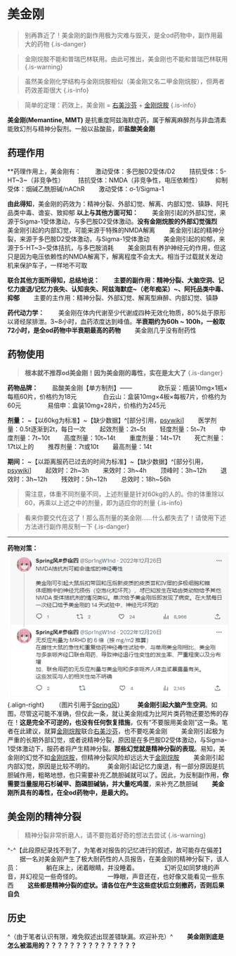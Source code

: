 # 美金刚


>别再靠近了！美金刚的副作用极为灾难与毁灭，是全od药物中，副作用最大的药物
{.is-danger}

>金刚烷胺不能和普瑞巴林联用。由此可推出，美金刚也不能和普瑞巴林联用
{.is-warning}

>虽然美金刚化学结构与金刚烷胺相似（美金刚又名二甲金刚烷胺），但两者药效差距很大
> {.is-info}

>简单的定理：药效上，美金刚 = [右美沙芬](/zh/右美沙芬) + [金刚烷胺](/zh/金刚烷胺)
> {.is-info}

**美金刚(Memantine, MMT)** 是抗重度阿兹海默症药，属于解离麻醉剂与非血清素能致幻剂与精神分裂剂。一般以盐酸盐，即**盐酸美金刚**
## 药理作用
**药理作用上，美金刚有：
　　激动受体：多巴胺D2受体/D2
　　拮抗受体：5-HT~3~（非竞争性）
　　拮抗受体：NMDA（非竞争性，电压依赖性）
　　抑制受体：烟碱乙酰胆碱/nAChR
　　激动受体：σ-1/Sigma-1

**由此得知**，美金刚的药效为：精神分裂、外部幻觉、解离、内部幻觉、镇静、阿托品类中毒、谵妄、致抑郁
**以上与其他方面可知：**
　　美金刚引起的外部幻觉，来源于Sigma-1受体激动，与多巴胺D2受体激动。**没有金刚烷胺的外部幻觉强烈**
　　美金刚引起的内部幻觉，可能来源于特殊的NMDA解离
　　美金刚引起的精神分裂，来源于多巴胺D2受体激动，与Sigma-1受体激动
　　美金刚引起的抑郁，来源于5-HT~3~受体拮抗，与多巴胺消耗
　　美金刚具有养护神经元的作用，但这只是因为电压依赖性的NMDA解离下，解离程度不会太大。相当于过载就关发动机来保护车子，一样地不可取
  
**联合其他方面所得知，总结地说：**
　　**主要的副作用：精神分裂、大脑空洞、记忆力废退/记忆力丧失、认知丧失、阿兹海默症~（老年痴呆）~、阿托品类中毒、抑郁**
　　主要的主作用：精神分裂、外部幻觉、解离型麻醉、内部幻觉、镇静
  
**药代动力学：**
　　美金刚在体内代谢至少代谢成四种无效化物质，80%处于原形以肾经尿排泄。3~8小时，血药浓度达到峰值。**半衰期约为60h ~ 100h，一般取72小时，是全od药物中半衰期最高的药物**
　　美金刚几乎没有耐药性

## 药物使用
> **根本就不推荐od美金刚！因为美金刚的毒性，实在是太大了**
{.is-danger}

**药物品牌：**
　　盐酸美金刚【单方制剂】——
　　　　欧乐妥：瓶装10mg×1瓶×每瓶60片，价格约为18元
　　　　白云山：盒装10mg×4板×每板7片，价格约为60元
　　　　易倍申：盒装10mg×28片，价格约为245元
    
**剂量：** ~【以60kg为标准】~【缺少数据】^[部分引用，[psywiki](https://m.psychonautwiki.org/wiki/Memantine)]
　　医学剂量：0.5t逐渐到2t，每日一次
　　起效剂量：2t~5t
　　轻度剂量：5t~7t
　　中度剂量：7t~10t
　　高度剂量：10t~14t
　　重度剂量：14t~17t
　　死亡剂量：17t以上的
　　推荐剂量：7t或10t
　　最高剂量：14t
  
**期间：** ~【以距离服药已过去的时间为标准】~【缺少数据】^[部分引用，[psywiki](https://m.psychonautwiki.org/wiki/Memantine)]
　　起效时：2h~3h
　　来效时：3h~4h
　　顶峰时：3h~12h
　　退效时：3h~12h
　　残效时：5h~12h
　　总效时：18h~56h
>需注意，体重不同剂量不同，上述剂量是针对60kg的人的。你的体重除以60，再乘以上述之中的剂量，即为适应你的剂量
{.is-info}

>看来你要交代在这了！那么高剂量的美金刚……什么都失去了！请使用下述方法进行副作用反制一下
{.is-danger}
***
**药物对策：**![1607387056380182530.png](/1607387056380182530.png){.align-right}
　　（图片引用于[Spring风](https://twitter.com/Spr1ngW1nd/status/)）
　　**美金刚引起大脑产生空洞**。如图，尽管这可能不准确，但仅此一条，就让美金刚成为比阿片类药物还要恐怖的存在！**这是完全不可逆的，也没有任何恢复措施**，仅有“不要服用美金刚”这一条。笔者在此建议，就算[金刚烷胺](/zh/金刚烷胺)联合[右美沙芬](/zh/右美沙芬)，也不要吃美金刚
　　美金刚引起极为严重的长期外部幻觉，或者说精神分裂，原因是在多巴胺D2受体激动，与Sigma-1受体激动下，服药者将产生精神分裂。**那些幻觉就是精神分裂的表现**。易知，美金刚的幻觉不如[金刚烷胺](/zh/金刚烷胺)，但精神分裂风险却远远大于[金刚烷胺](/zh/金刚烷胺)
　　美金刚引起内部幻觉，原因是比较不明的。
　　美金刚引起记忆力废退，有一部分原因是抗胆碱作用，粗略地想，也只需要补充乙酰胆碱就可以了。因此，为反制副作用，**你需要当量服用石杉碱甲、胞磷胆碱钠，并大量吃鸡蛋**，来补充乙酰胆碱
　　**美金刚所具有的毒性，在全od药物中，是最大的。**
## 美金刚的精神分裂
>精神分裂非常折磨人，请不要抱着好奇的想法去尝试
{.is-warning}

^-^【此段原纪录找不到了，为笔者对报告的记忆进行的叙述，故可能存在偏差】
　　据一名对美金刚产生了极大耐药性的人员报告，在美金刚的精神分裂下，该人员：
　　　　躺在床上，闭着眼睛，并没睡着。
　　　　幻听见如同梦境的声音，并幻视见一些奇怪的。
　　　　一睁眼，声音还在，也好像又能看见一些东西
　　**这些都是精神分裂的症状。请各位在产生这些症状后立刻撤药，否则后果自负**

## 历史
^（由于笔者认识有限，难免叙述出现差错缺漏。欢迎补充）^
　　**美金刚到底是怎么被滥用的？？？？？？？？？？？？？？？**
